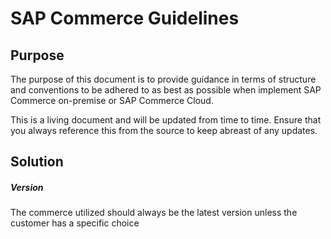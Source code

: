 # SAP Commerce Guidelines

## Purpose
The purpose of this document is to provide guidance in terms of structure and conventions to be adhered to as best as possible when implement  SAP Commerce on-premise or SAP Commerce Cloud. 

This is a living document and will be updated from time to time. Ensure that you always reference this from the source to keep abreast of any updates. 

## Solution
	
 ##### Version
The commerce utilized should always be the latest version unless the customer has a specific choice

<!--stackedit_data:
eyJoaXN0b3J5IjpbMzA4ODY1Mzg2LDE3NzU0NzU0MSwtODE4Nz
QzNzY3XX0=
-->